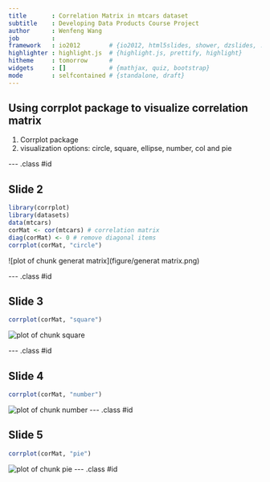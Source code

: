 ```yaml
---
title       : Correlation Matrix in mtcars dataset
subtitle    : Developing Data Products Course Project
author      : Wenfeng Wang
job         : 
framework   : io2012        # {io2012, html5slides, shower, dzslides, ...}
highlighter : highlight.js  # {highlight.js, prettify, highlight}
hitheme     : tomorrow      # 
widgets     : []            # {mathjax, quiz, bootstrap}
mode        : selfcontained # {standalone, draft}
---
```


## Using corrplot package to visualize correlation matrix

1. Corrplot package
2. visualization options: circle, square, ellipse, number, col and pie

--- .class #id 

## Slide 2

```r
library(corrplot)
library(datasets)
data(mtcars)
corMat <- cor(mtcars) # correlation matrix
diag(corMat) <- 0 # remove diagonal items
corrplot(corMat, "circle")
```

![plot of chunk generat matrix](figure/generat matrix.png) 

--- .class #id 

## Slide 3

```r
corrplot(corMat, "square")
```

![plot of chunk square](figure/square.png) 

--- .class #id 

## Slide 4

```r
corrplot(corMat, "number")
```

![plot of chunk number](figure/number.png) 
--- .class #id 

## Slide 5


```r
corrplot(corMat, "pie")
```

![plot of chunk pie](figure/pie.png) 
--- .class #id 

